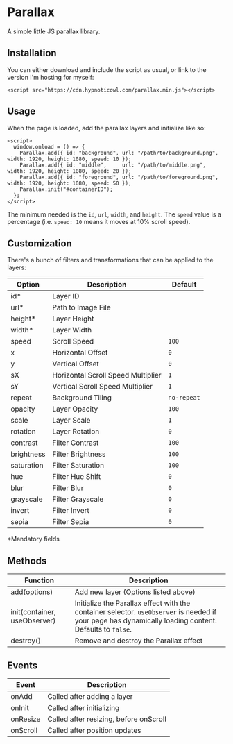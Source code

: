 # Parallax
A simple little JS parallax library.

## Installation
You can either download and include the script as usual, or link to the version I'm hosting for myself:

```<script src="https://cdn.hypnoticowl.com/parallax.min.js"></script>```

## Usage
When the page is loaded, add the parallax layers and initialize like so:

```
<script>
  window.onload = () => {
    Parallax.add({ id: "background", url: "/path/to/background.png", width: 1920, height: 1080, speed: 10 });
    Parallax.add({ id: "middle",     url: "/path/to/middle.png",     width: 1920, height: 1080, speed: 20 });
    Parallax.add({ id: "foreground", url: "/path/to/foreground.png", width: 1920, height: 1080, speed: 50 });
    Parallax.init("#containerID");
  };
</script>
```

The minimum needed is the `id`, `url`, `width`, and `height`. The `speed` value is a percentage (i.e. ```speed: 10``` means it moves at 10% scroll speed).

## Customization
There's a bunch of filters and transformations that can be applied to the layers:

| Option     | Description                        | Default      |
|------------|------------------------------------|--------------|
| id*        | Layer ID                           |              |
| url*       | Path to Image File                 |              |
| height*    | Layer Height                       |              |
| width*     | Layer Width                        |              |
| speed      | Scroll Speed                       | `100`        |
| x          | Horizontal Offset                  | `0`          |
| y          | Vertical Offset                    | `0`          |
| sX         | Horizontal Scroll Speed Multiplier | `1`          |
| sY         | Vertical Scroll Speed Multiplier   | `1`          |
| repeat     | Background Tiling                  | `no-repeat`  |
| opacity    | Layer Opacity                      | `100`        |
| scale      | Layer Scale                        | `1`          |
| rotation   | Layer Rotation                     | `0`          |
| contrast   | Filter Contrast                    | `100`        |
| brightness | Filter Brightness                  | `100`        |
| saturation | Filter Saturation                  | `100`        |
| hue        | Filter Hue Shift                   | `0`          |
| blur       | Filter Blur                        | `0`          |
| grayscale  | Filter Grayscale                   | `0`          |
| invert     | Filter Invert                      | `0`          |
| sepia      | Filter Sepia                       | `0`          |

*Mandatory fields

## Methods

| Function        | Description                                                |
|-----------------|------------------------------------------------------------|
| add(options)    | Add new layer (Options listed above)                       |
| init(container, useObserver) | Initialize the Parallax effect with the container selector. `useObserver` is needed if your page has dynamically loading content. Defaults to `false`. |
| destroy()       | Remove and destroy the Parallax effect                     |

## Events

| Event    | Description                            |
|----------|----------------------------------------|
| onAdd    | Called after adding a layer            |
| onInit   | Called after initializing              |
| onResize | Called after resizing, before onScroll |
| onScroll | Called after position updates          |
